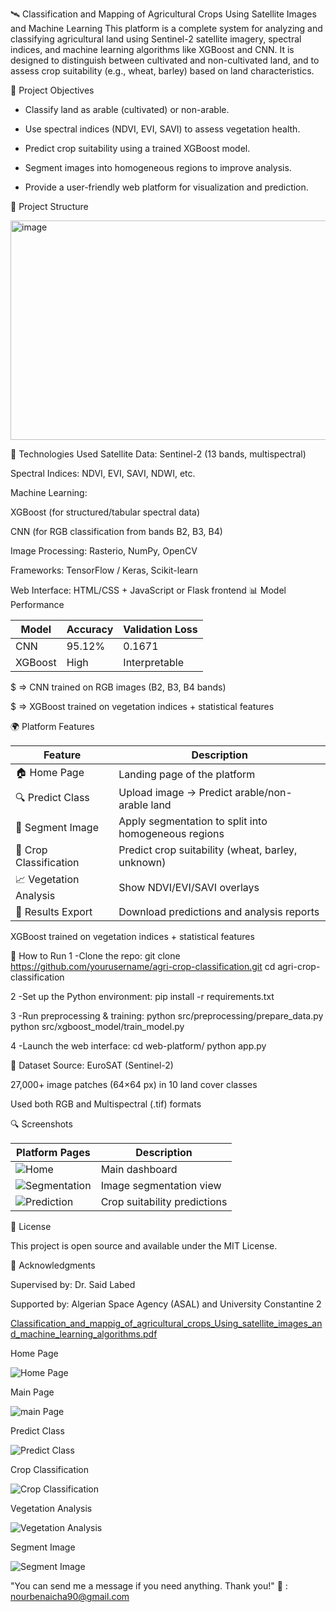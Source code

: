 🛰️ Classification and Mapping of Agricultural Crops Using Satellite Images and Machine Learning
This platform is a complete system for analyzing and classifying agricultural land using Sentinel-2 satellite imagery, spectral indices, and machine learning algorithms like XGBoost and CNN. It is designed to distinguish between cultivated and non-cultivated land, and to assess crop suitability (e.g., wheat, barley) based on land characteristics.

🎯 Project Objectives
- Classify land as arable (cultivated) or non-arable.

- Use spectral indices (NDVI, EVI, SAVI) to assess vegetation health.

- Predict crop suitability using a trained XGBoost model.

- Segment images into homogeneous regions to improve analysis.

- Provide a user-friendly web platform for visualization and prediction.
  
📁 Project Structure

<img width="887" height="351" alt="image" src="https://github.com/user-attachments/assets/bad89d28-db95-4dc7-b371-85f0450d9801" />

🧠 Technologies Used
Satellite Data: Sentinel-2 (13 bands, multispectral)

Spectral Indices: NDVI, EVI, SAVI, NDWI, etc.

Machine Learning:

XGBoost (for structured/tabular spectral data)

CNN (for RGB classification from bands B2, B3, B4)

Image Processing: Rasterio, NumPy, OpenCV

Frameworks: TensorFlow / Keras, Scikit-learn

Web Interface: HTML/CSS + JavaScript or Flask frontend
📊 Model Performance

| Model   | Accuracy | Validation Loss |
| ------- | -------- | --------------- |
| CNN     | 95.12%   | 0.1671          |
| XGBoost | High     | Interpretable   |


$ => CNN trained on RGB images (B2, B3, B4 bands)

$ => XGBoost trained on vegetation indices + statistical features

🌍 Platform Features

| Feature                | Description                                          |
| ---------------------- | ---------------------------------------------------- |
| 🏠 Home Page           | Landing page of the platform                         |
| 🔍 Predict Class       | Upload image → Predict arable/non-arable land        |
| 🧩 Segment Image       | Apply segmentation to split into homogeneous regions |
| 🌾 Crop Classification | Predict crop suitability (wheat, barley, unknown)    |
| 📈 Vegetation Analysis | Show NDVI/EVI/SAVI overlays                          |
| 📁 Results Export      | Download predictions and analysis reports            |


XGBoost trained on vegetation indices + statistical features

🚀 How to Run
1 -Clone the repo:
  git clone https://github.com/yourusername/agri-crop-classification.git
  cd agri-crop-classification
  
2 -Set up the Python environment:
  pip install -r requirements.txt
  
3 -Run preprocessing & training:
  python src/preprocessing/prepare_data.py
  python src/xgboost_model/train_model.py

4 -Launch the web interface:
  cd web-platform/
  python app.py

🧪 Dataset
Source: EuroSAT (Sentinel-2)

27,000+ image patches (64×64 px) in 10 land cover classes

Used both RGB and Multispectral (.tif) formats

🔍 Screenshots

| Platform Pages                    | Description                  |
| --------------------------------- | ---------------------------- |
| ![Home](assets/homepage.png)      | Main dashboard               |
| ![Segmentation](assets/seg.png)   | Image segmentation view      |
| ![Prediction](assets/predict.png) | Crop suitability predictions |

📜 License

This project is open source and available under the MIT License.

🙌 Acknowledgments

Supervised by: Dr. Said Labed

Supported by: Algerian Space Agency (ASAL) and University Constantine 2


[Classification_and_mappig_of_agricultural_crops_Using_satellite_images_and_machine_learning_algorithms.pdf](https://github.com/user-attachments/files/21212080/Classification_and_mappig_of_agricultural_crops_Using_satellite_images_and_machine_learning_algorithms.pdf)


Home Page

![Home Page](https://github.com/user-attachments/assets/6ba19f28-c32a-441c-abfd-102f13dec053)

Main Page

![main Page](https://github.com/user-attachments/assets/addee02c-396e-43cc-a6d8-09656ba24acb)

Predict Class

![Predict Class](https://github.com/user-attachments/assets/ccfaece2-8d42-4b87-9da6-692e45b01b16)

Crop Classification

![Crop Classification](https://github.com/user-attachments/assets/cd9cb4db-6c19-46fb-8253-db107b8d368c)

Vegetation Analysis

![Vegetation Analysis](https://github.com/user-attachments/assets/b050d478-7d45-4144-a44b-6a31f6bdf5c2)

Segment Image

![Segment Image](https://github.com/user-attachments/assets/47d696eb-6ad9-42cd-9b4d-ec8987ffd1aa)

"You can send me a message if you need anything. Thank you!"
📨 : nourbenaicha90@gmail.com




